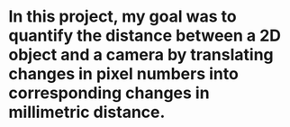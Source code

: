 # In this project, my goal was to quantify the distance between a 2D object and a camera by translating changes in pixel numbers into corresponding changes in millimetric distance.




